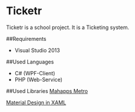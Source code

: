 # Ticketr
Ticketr is a school project. It is a Ticketing system.

##Requirements
* Visual Studio 2013

##Used Languages
* C# (WPF-Client)
* PHP (Web-Service)

##Used Libraries
[Mahapps Metro](http://mahapps.com/)

[Material Design in XAML](http://materialdesigninxaml.net/)



